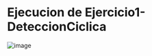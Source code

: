 # Ejecucion de Ejercicio1-DeteccionCiclica

![image](https://github.com/AngelNava1029/ESTRUCTURAS-DE-DATOS-APLICADAS-/assets/122839982/24669aa7-d12e-4d06-8c25-aca8f7f7117a)


